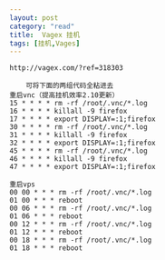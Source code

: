 ```yaml
---
layout: post
category: "read"
title:  Vagex 挂机
tags: [挂机,Vages]
---
```

	http://vagex.com/?ref=318303
	
    	可将下面的两组代码全粘进去
    重启vnc（提高挂机效率2.10更新）
    15 * * * * rm -rf /root/.vnc/*.log
    16 * * * * killall -9 firefox
    17 * * * * export DISPLAY=:1;firefox
    30 * * * * rm -rf /root/.vnc/*.log
    31 * * * * killall -9 firefox
    32 * * * * export DISPLAY=:1;firefox
    45 * * * * rm -rf /root/.vnc/*.log
    46 * * * * killall -9 firefox
    47 * * * * export DISPLAY=:1;firefox
    
    重启vps
    00 00 * * * rm -rf /root/.vnc/*.log
    01 00 * * * reboot
    00 06 * * * rm -rf /root/.vnc/*.log
    01 06 * * * reboot
    00 12 * * * rm -rf /root/.vnc/*.log
    01 12 * * * reboot
    00 18 * * * rm -rf /root/.vnc/*.log
    01 18 * * * reboot